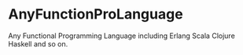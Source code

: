 # AnyFunctionProLanguage
Any Functional Programming Language including Erlang Scala Clojure Haskell and so on. 
